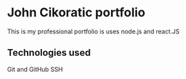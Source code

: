 # John Cikoratic portfolio
This is my professional portfolio is uses node.js and react.JS

## Technologies used 

Git and GitHub
SSH